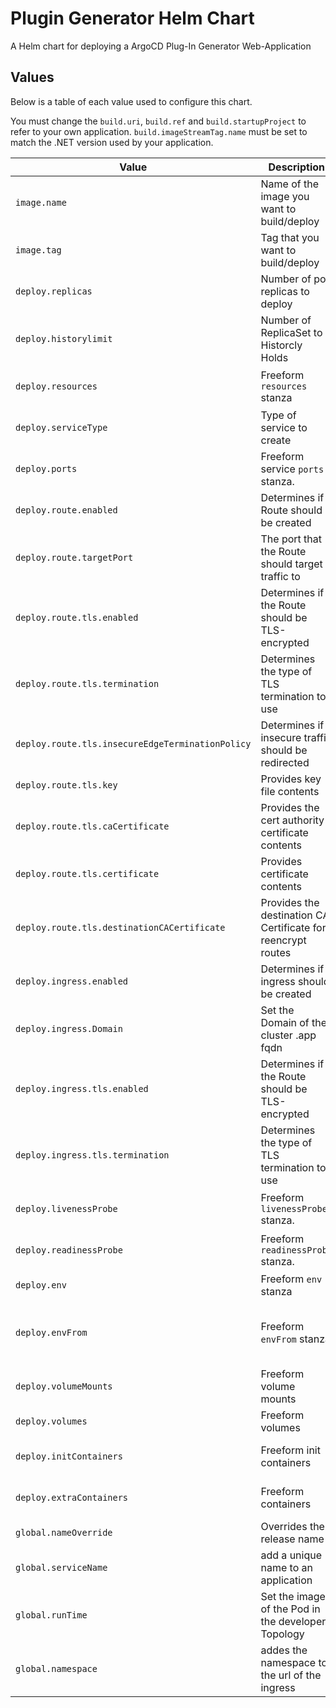# Plugin Generator Helm Chart

A Helm chart for  deploying a ArgoCD Plug-In Generator Web-Application

## Values

Below is a table of each value used to configure this chart.

You must change the `build.uri`, `build.ref` and `build.startupProject` to refer to your own application.
`build.imageStreamTag.name` must be set to match the .NET version used by your application.

| Value | Description | Default | Additional Information |
| ----- | ----------- | ------- | ---------------------- |
| `image.name` | Name of the image you want to build/deploy | Defaults to the Helm release name. | The chart will create/reference an [ImageStream](https://docs.openshift.com/container-platform/4.6/openshift_images/image-streams-manage.html) based on this value. |
| `image.tag` | Tag that you want to build/deploy | `latest` | The chart will create/reference an [ImageStreamTag](https://docs.openshift.com/container-platform/4.6/openshift_images/image-streams-manage.html#images-using-imagestream-tags_image-streams-managing) based on the name provided |
| `deploy.replicas` | Number of pod replicas to deploy | `1` | - |
| `deploy.historylimit` | Number of ReplicaSet to Historcly Holds | `2` | - |
| `deploy.resources` | Freeform `resources` stanza | - | More information: <https://kubernetes.io/docs/concepts/configuration/manage-resources-containers/> |
| `deploy.serviceType` | Type of service to create | `ClusterIP` | More information: <https://kubernetes.io/docs/concepts/services-networking/service/#publishing-services-service-types> |
| `deploy.ports` | Freeform service `ports` stanza. | See [values.yaml](./values.yaml) | More information: <https://kubernetes.io/docs/concepts/services-networking/service/#defining-a-service> |
| `deploy.route.enabled` | Determines if a Route should be created | `false` | Allows clients outside of OpenShift to access your application |
| `deploy.route.targetPort` | The port that the Route should target traffic to | `http` | - |
| `deploy.route.tls.enabled` | Determines if the Route should be TLS-encrypted | `true` | More information: <https://docs.openshift.com/container-platform/4.6/networking/routes/secured-routes.html> |
| `deploy.route.tls.termination` | Determines the type of TLS termination to use | `edge` | Options: `edge`, `reencrypt`, `passthrough` |
| `deploy.route.tls.insecureEdgeTerminationPolicy` | Determines if insecure traffic should be redirected | `Redirect` | Options: "Allow", "Disable", "Redirect" |
| `deploy.route.tls.key` | Provides key file contents | - | This is a secret. Do not check this value into git. |
| `deploy.route.tls.caCertificate` | Provides the cert authority certificate contents | - | - |
| `deploy.route.tls.certificate` | Provides certificate contents | - | - |
| `deploy.route.tls.destinationCACertificate` | Provides the destination CA Certificate for reencrypt routes | - | - |
| `deploy.ingress.enabled` | Determines if a ingress should be created | `true` | Allows clients outside of OpenShift to access your application |
| `deploy.ingress.Domain` | Set the Domain of the cluster .app fqdn | `String` | - |
| `deploy.ingress.tls.enabled` | Determines if the Route should be TLS-encrypted | `true` | More information: <https://docs.openshift.com/container-platform/4.6/networking/routes/secured-routes.html> |
| `deploy.ingress.tls.termination` | Determines the type of TLS termination to use | `edge` | Options: `edge`, `reencrypt`, `passthrough` |
| `deploy.livenessProbe` | Freeform `livenessProbe` stanza. | See [values.yaml](./values.yaml) | More information: <https://docs.openshift.com/container-platform/4.6/applications/application-health.html#application-health-about_application-health> |
| `deploy.readinessProbe` | Freeform `readinessProbe` stanza. | See [values.yaml](./values.yaml) | More information: <https://docs.openshift.com/container-platform/4.6/applications/application-health.html#application-health-about_application-health> |
| `deploy.env` | Freeform `env` stanza | - | More information: <https://kubernetes.io/docs/tasks/inject-data-application/define-environment-variable-container/> |
| `deploy.envFrom` | Freeform `envFrom` stanza | - | More information: <https://kubernetes.io/docs/tasks/configure-pod-container/configure-pod-configmap/#configure-all-key-value-pairs-in-a-configmap-as-container-environment-variables> |
| `deploy.volumeMounts` | Freeform volume mounts | - | More information: <https://kubernetes.io/docs/concepts/storage/volumes/> |
| `deploy.volumes` | Freeform volumes | - | More information: <https://kubernetes.io/docs/concepts/storage/volumes/> |
| `deploy.initContainers` | Freeform init containers | - | More information: <https://kubernetes.io/docs/concepts/workloads/pods/init-containers/> |
| `deploy.extraContainers` | Freeform containers | - | More information: <https://kubernetes.io/docs/concepts/workloads/pods/#pod-templates> |
| `global.nameOverride` | Overrides the release name | - | Resources are named after the release name. Set this value if you want to override the release name. |
| `global.serviceName` | add a unique name to an application | - | - |
| `global.runTime` | Set the image of the Pod in the developer Topology | - | - |
| `global.namespace` | addes the namespace to the url of the ingress | - | - |